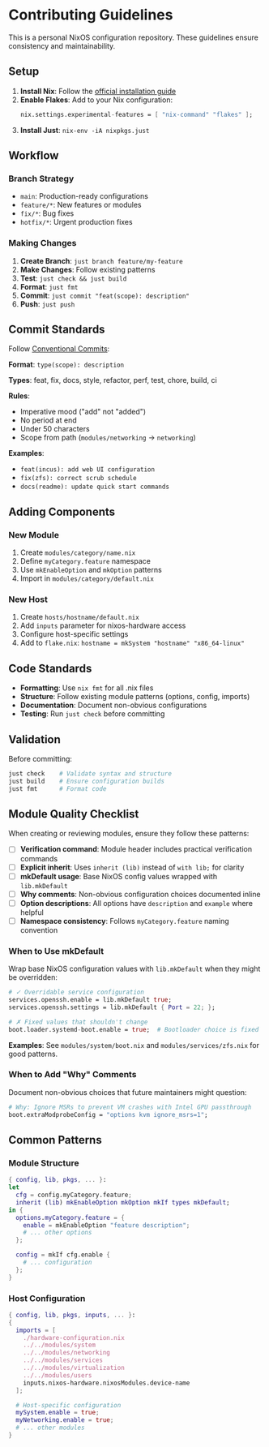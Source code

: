 # Contributing Guidelines

This is a personal NixOS configuration repository. These guidelines ensure consistency and maintainability.

## Setup

1. **Install Nix**: Follow the [official installation guide](https://nixos.org/download.html)
2. **Enable Flakes**: Add to your Nix configuration:
   ```nix
   nix.settings.experimental-features = [ "nix-command" "flakes" ];
   ```
3. **Install Just**: `nix-env -iA nixpkgs.just`

## Workflow

### Branch Strategy
- `main`: Production-ready configurations
- `feature/*`: New features or modules
- `fix/*`: Bug fixes
- `hotfix/*`: Urgent production fixes

### Making Changes

1. **Create Branch**: `just branch feature/my-feature`
2. **Make Changes**: Follow existing patterns
3. **Test**: `just check && just build`
4. **Format**: `just fmt`
5. **Commit**: `just commit "feat(scope): description"`
6. **Push**: `just push`

## Commit Standards

Follow [Conventional Commits](https://www.conventionalcommits.org/):

**Format**: `type(scope): description`

**Types**: feat, fix, docs, style, refactor, perf, test, chore, build, ci

**Rules**:
- Imperative mood ("add" not "added")
- No period at end
- Under 50 characters
- Scope from path (`modules/networking` → `networking`)

**Examples**:
- `feat(incus): add web UI configuration`
- `fix(zfs): correct scrub schedule`
- `docs(readme): update quick start commands`

## Adding Components

### New Module
1. Create `modules/category/name.nix`
2. Define `myCategory.feature` namespace
3. Use `mkEnableOption` and `mkOption` patterns
4. Import in `modules/category/default.nix`

### New Host
1. Create `hosts/hostname/default.nix`
2. Add `inputs` parameter for nixos-hardware access
3. Configure host-specific settings
4. Add to `flake.nix`: `hostname = mkSystem "hostname" "x86_64-linux"`

## Code Standards

- **Formatting**: Use `nix fmt` for all .nix files
- **Structure**: Follow existing module patterns (options, config, imports)
- **Documentation**: Document non-obvious configurations
- **Testing**: Run `just check` before committing

## Validation

Before committing:
```bash
just check    # Validate syntax and structure
just build    # Ensure configuration builds
just fmt      # Format code
```

## Module Quality Checklist

When creating or reviewing modules, ensure they follow these patterns:

- [ ] **Verification command**: Module header includes practical verification commands
- [ ] **Explicit inherit**: Uses `inherit (lib)` instead of `with lib;` for clarity
- [ ] **mkDefault usage**: Base NixOS config values wrapped with `lib.mkDefault`
- [ ] **Why comments**: Non-obvious configuration choices documented inline
- [ ] **Option descriptions**: All options have `description` and `example` where helpful
- [ ] **Namespace consistency**: Follows `myCategory.feature` naming convention

### When to Use mkDefault

Wrap base NixOS configuration values with `lib.mkDefault` when they might be overridden:

```nix
# ✓ Overridable service configuration
services.openssh.enable = lib.mkDefault true;
services.openssh.settings = lib.mkDefault { Port = 22; };

# ✗ Fixed values that shouldn't change
boot.loader.systemd-boot.enable = true;  # Bootloader choice is fixed
```

**Examples**: See `modules/system/boot.nix` and `modules/services/zfs.nix` for good patterns.

### When to Add "Why" Comments

Document non-obvious choices that future maintainers might question:

```nix
# Why: Ignore MSRs to prevent VM crashes with Intel GPU passthrough
boot.extraModprobeConfig = "options kvm ignore_msrs=1";
```

## Common Patterns

### Module Structure
```nix
{ config, lib, pkgs, ... }:
let 
  cfg = config.myCategory.feature;
  inherit (lib) mkEnableOption mkOption mkIf types mkDefault;
in {
  options.myCategory.feature = {
    enable = mkEnableOption "feature description";
    # ... other options
  };

  config = mkIf cfg.enable {
    # ... configuration
  };
}
```

### Host Configuration
```nix
{ config, lib, pkgs, inputs, ... }:
{
  imports = [
    ./hardware-configuration.nix
    ../../modules/system
    ../../modules/networking
    ../../modules/services
    ../../modules/virtualization
    ../../modules/users
    inputs.nixos-hardware.nixosModules.device-name
  ];

  # Host-specific configuration
  mySystem.enable = true;
  myNetworking.enable = true;
  # ... other modules
}
```
